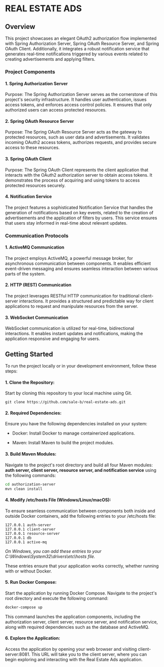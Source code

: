 # REAL ESTATE ADS

## Overview

This project showcases an elegant OAuth2 authorization flow implemented with Spring Authorization Server, Spring OAuth
Resource Server, and Spring OAuth Client. Additionally, it integrates a robust notification service that generates
real-time notifications triggered by various events related to creating advertisements and applying filters.

### Project Components

#### 1. Spring Authorization Server

Purpose: The Spring Authorization Server serves as the cornerstone of this project's security infrastructure. It handles
user authentication, issues access tokens, and enforces access control policies. It ensures that only authorized users
can access protected resources.

#### 2. Spring OAuth Resource Server

Purpose: The Spring OAuth Resource Server acts as the gateway to protected resources, such as user data and
advertisements. It validates incoming OAuth2 access tokens, authorizes requests, and provides secure access to these
resources.

#### 3. Spring OAuth Client

Purpose: The Spring OAuth Client represents the client application that interacts with the OAuth2 authorization server
to obtain access tokens. It demonstrates the process of acquiring and using tokens to access protected resources
securely.

#### 4. Notification Service

The project features a sophisticated Notification Service that handles the generation of notifications based on key
events, related to the creation of advertisements and the application of filters by users. This service ensures that
users stay informed in real-time about relevant updates.

### Communication Protocols

#### 1. ActiveMQ Communication

The project employs ActiveMQ, a powerful message broker, for asynchronous communication between components. It enables
efficient event-driven messaging and ensures seamless interaction between various parts of the system.

#### 2. HTTP (REST) Communication

The project leverages RESTful HTTP communication for traditional client-server interactions. It provides a structured
and predictable way for client applications to request and manipulate resources from the server.

#### 3. WebSocket Communication

WebSocket communication is utilized for real-time, bidirectional interactions. It enables instant updates and
notifications, making the application responsive and engaging for users.

## Getting Started
To run the project locally or in your development environment, follow these steps:

#### 1. Clone the Repository: 
Start by cloning this repository to your local machine using Git.

```git clone https://github.com/sale-b/real-estate-ads.git```

#### 2. Required Dependencies: 
Ensure you have the following dependencies installed on your system:

- Docker: Install Docker to manage containerized applications.

- Maven: Install Maven to build the project modules.

#### 3. Build Maven Modules: 
Navigate to the project's root directory and build all four Maven modules: **auth server, client server, resource server, and notification service** using the following commands:

```bash
cd authorization-server
mvn clean install
```

#### 4. Modify /etc/hosts File (Windows/Linux/macOS):

To ensure seamless communication between components both inside and outside Docker containers, add the following entries to your /etc/hosts file:

```
127.0.0.1 auth-server
127.0.0.1 client-server
127.0.0.1 resource-server
127.0.0.1 db
127.0.0.1 active-mq
```
*On Windows, you can add these entries to your C:\Windows\System32\drivers\etc\hosts file.*

These entries ensure that your application works correctly, whether running with or without Docker.

#### 5. Run Docker Compose: 
Start the application by running Docker Compose. Navigate to the project's root directory and execute the following command:

```bash
docker-compose up
```
This command launches the application components, including the authorization server, client server, resource server, and notification service, along with required dependencies such as the database and ActiveMQ.

#### 6. Explore the Application: 
Access the application by opening your web browser and visiting client-server:8081. This URL will take you to the client server, where you can begin exploring and interacting with the Real Estate Ads application.
